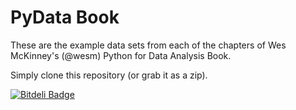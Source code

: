 # PyData Book

These are the example data sets from each of the chapters of Wes
McKinney's (@wesm) Python for Data Analysis Book.

Simply clone this repository (or grab it as a zip).


[![Bitdeli Badge](https://d2weczhvl823v0.cloudfront.net/rgbkrk/pydata-notebook/trend.png)](https://bitdeli.com/free "Bitdeli Badge")

